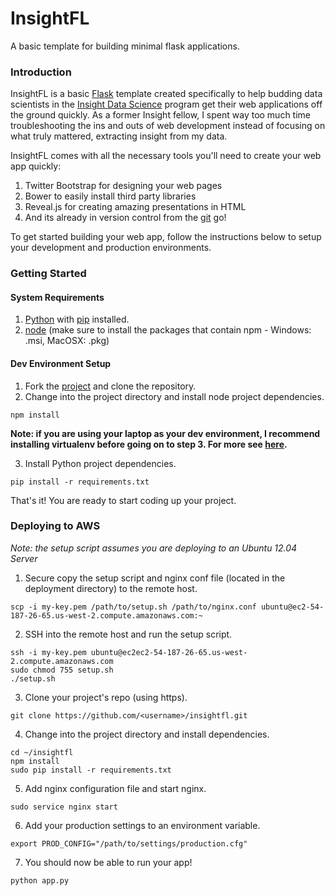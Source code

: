# InsightFL
A basic template for building minimal flask applications.

### Introduction
InsightFL is a basic [Flask](http://flask.pocoo.org/) template created specifically to help budding
data scientists in the [Insight Data Science](http://insightdatascience.com/) program get their web applications
off the ground quickly. As a former Insight fellow, I spent way too much time troubleshooting the ins and outs of
web development instead of focusing on what truly mattered, extracting insight from my data.

InsightFL comes with all the necessary tools you'll need to create your web app quickly:

  1. Twitter Bootstrap for designing your web pages
  2. Bower to easily install third party libraries
  3. Reveal.js for creating amazing presentations in HTML
  4. And its already in version control from the [git](http://git-scm.com/) go!

To get started building your web app, follow the instructions below to setup your development and production
environments.

### Getting Started <a name="getting-started"></a>
#### System Requirements <a name="system-requirements"></a>
1. [Python](https://www.python.org/downloads/) with [pip](http://pip.readthedocs.org/en/latest/installing.html) installed.
2. [node](http://nodejs.org/) (make sure to install the packages that contain npm - Windows: .msi, MacOSX: .pkg)

#### Dev Environment Setup <a name="environment-setup"></a>
1. Fork the [project](https://github.com/stormpython/insightfl/fork) and clone the repository.
2. Change into the project directory and install node project dependencies.

  ```
  npm install
  ```

  **Note: if you are using your laptop as your dev environment, I recommend installing virtualenv before going on to step 3.
  For more see [here](http://flask.pocoo.org/docs/installation/#virtualenv).**

3. Install Python project dependencies.

  ```
  pip install -r requirements.txt
  ```

That's it! You are ready to start coding up your project.


### Deploying to AWS

*Note: the setup script assumes you are deploying to an Ubuntu 12.04 Server*

1. Secure copy the setup script and nginx conf file (located in the deployment directory) to the remote host.

  ```
  scp -i my-key.pem /path/to/setup.sh /path/to/nginx.conf ubuntu@ec2-54-187-26-65.us-west-2.compute.amazonaws.com:~
  ```

2. SSH into the remote host and run the setup script.

  ```
  ssh -i my-key.pem ubuntu@ec2ec2-54-187-26-65.us-west-2.compute.amazonaws.com
  sudo chmod 755 setup.sh
  ./setup.sh
  ```

3. Clone your project's repo (using https).

  ```
  git clone https://github.com/<username>/insightfl.git
  ```

4. Change into the project directory and install dependencies.

  ```
  cd ~/insightfl
  npm install
  sudo pip install -r requirements.txt
  ```

5. Add nginx configuration file and start nginx.

  ```
  sudo service nginx start
  ```

6. Add your production settings to an environment variable.

  ```
  export PROD_CONFIG="/path/to/settings/production.cfg"
  ```

7. You should now be able to run your app!

  ```
  python app.py
  ```

